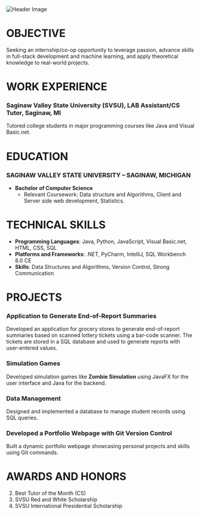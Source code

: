![Header Image](https://github.com/supadhy1-tech/supadhy1.github.io/blob/main/headshot.jpg?raw=true)

# OBJECTIVE
Seeking an internship/co-op opportunity to leverage passion, advance skills in full-stack development and machine learning, and apply theoretical knowledge to real-world projects.

# WORK EXPERIENCE
### Saginaw Valley State University (SVSU), LAB Assistant/CS Tutor, Saginaw, MI
Tutored college students in major programming courses like Java and Visual Basic.net.

# EDUCATION
### SAGINAW VALLEY STATE UNIVERSITY – SAGINAW, MICHIGAN
- **Bachelor of Computer Science**
    - Relevant Coursework: Data structure and Algorithms, Client and Server side web development, Statistics.

# TECHNICAL SKILLS
- **Programming Languages**: Java, Python, JavaScript, Visual Basic.net, HTML, CSS, SQL
- **Platforms and Frameworks**: .NET, PyCharm, IntelliJ, SQL Workbench 8.0 CE
- **Skills**: Data Structures and Algorithms, Version Control, Strong Communication

# PROJECTS

### Application to Generate End-of-Report Summaries
Developed an application for grocery stores to generate end-of-report summaries based on scanned lottery tickets using a bar-code scanner. The tickets are stored in a SQL database and used to generate reports with user-entered values.

### Simulation Games
Developed simulation games like **Zombie Simulation** using JavaFX for the user interface and Java for the backend.

### Data Management
Designed and implemented a database to manage student records using SQL queries.

### Developed a Portfolio Webpage with Git Version Control
Built a dynamic portfolio webpage showcasing personal projects and skills using Git commands.

# AWARDS AND HONORS
2. Best Tutor of the Month (CS)
3. SVSU Red and White Scholarship
4. SVSU International Presidential Scholarship



